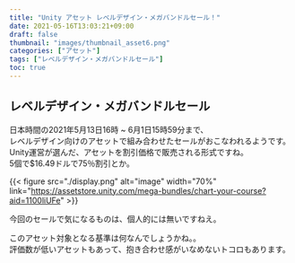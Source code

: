 ```yaml
---
title: "Unity アセット レベルデザイン・メガバンドルセール！"
date: 2021-05-16T13:03:21+09:00
draft: false
thumbnail: "images/thumbnail_asset6.png"
categories: ["アセット"]
tags: ["レベルデザイン・メガバンドルセール"]
toc: true
---
```


## レベルデザイン・メガバンドルセール
日本時間の2021年5月13日16時 ~ 6月1日15時59分まで、  
レベルデザイン向けのアセットで組み合わせたセールがおこなわれるようです。  
Unity運営が選んだ、アセットを割引価格で販売される形式ですね。  
5個で$16.49ドルで75％割引とか。  
  
{{< figure src="./display.png" alt="image" width="70%" link="https://assetstore.unity.com/mega-bundles/chart-your-course?aid=1100liUFe" >}}  
  
今回のセールで気になるものは、個人的には無いですねえ。  
  
このアセット対象となる基準は何なんでしょうかね。。  
評価数が低いアセットもあって、抱き合わせ感がいなめないトコロもあります。  
  
  
